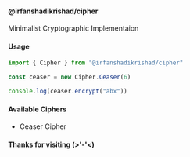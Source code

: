#### @irfanshadikrishad/cipher

Minimalist Cryptographic Implementaion

#### Usage

```js
import { Cipher } from "@irfanshadikrishad/cipher"

const ceaser = new Cipher.Ceaser(6)

console.log(ceaser.encrypt("abx"))
```

#### Available Ciphers

- Ceaser Cipher

#### Thanks for visiting (>'-'<)
